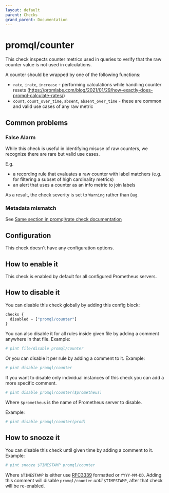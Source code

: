 ```yaml
---
layout: default
parent: Checks
grand_parent: Documentation
---
```


# promql/counter

This check inspects counter metrics used in queries to verify that the raw counter value is not used in calculations.

A counter should be wrapped by one of the following functions:

- `rate`, `irate`, `increase` - performing calculations while handling counter resets (https://promlabs.com/blog/2021/01/29/how-exactly-does-promql-calculate-rates/)
- `count`, `count_over_time`, `absent`, `absent_over_time` - these are common and valid use cases of any raw metric

## Common problems

### False Alarm

While this check is useful in identifying misuse of raw counters, we recognize there are rare but valid use cases.

E.g.
- a recording rule that evaluates a raw counter with label matchers (e.g. for filtering a subset of high cardinality metrics)
- an alert that uses a counter as an info metric to join labels

As a result, the check severity is set to `Warning` rather than `Bug`.

### Metadata mismatch

See [Same section in promql/rate check documentation](rate.md#metadata%20mismatch)

## Configuration

This check doesn't have any configuration options.

## How to enable it

This check is enabled by default for all configured Prometheus servers.

## How to disable it

You can disable this check globally by adding this config block:

```js
checks {
  disabled = ["promql/counter"]
}
```

You can also disable it for all rules inside given file by adding
a comment anywhere in that file. Example:

```yaml
# pint file/disable promql/counter
```

Or you can disable it per rule by adding a comment to it. Example:

```yaml
# pint disable promql/counter
```

If you want to disable only individual instances of this check
you can add a more specific comment.

```yaml
# pint disable promql/counter($prometheus)
```

Where `$prometheus` is the name of Prometheus server to disable.

Example:

```yaml
# pint disable promql/counter(prod)
```

## How to snooze it

You can disable this check until given time by adding a comment to it. Example:

```yaml
# pint snooze $TIMESTAMP promql/counter
```

Where `$TIMESTAMP` is either use [RFC3339](https://www.rfc-editor.org/rfc/rfc3339)
formatted  or `YYYY-MM-DD`.
Adding this comment will disable `promql/counter` *until* `$TIMESTAMP`, after that
check will be re-enabled.
